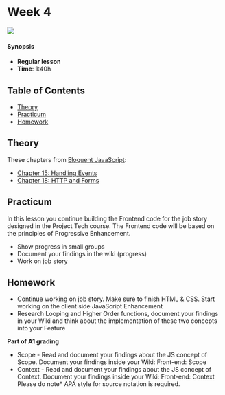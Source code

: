 <!--lint disable no-html-->

# Week 4

![][cover]

#### Synopsis

* **Regular lesson**
* **Time**: 1:40h

## Table of Contents

* [Theory](#theory)
* [Practicum](#practicum)
* [Homework](#homework)

## Theory

These chapters from [Eloquent JavaScript](https://eloquentjavascript.net/):

* [Chapter 15: Handling Events](https://eloquentjavascript.net/15_event.html)
* [Chapter 18: HTTP and Forms](https://eloquentjavascript.net/18_http.html)

## Practicum

In this lesson you continue building the Frontend code for the job story designed in the Project Tech course. The Frontend code will be based on the principles of Progressive Enhancement.

* Show progress in small groups
* Document your findings in the wiki (progress)
* Work on job story

## Homework

* Continue working on job story. Make sure to finish HTML & CSS. Start working on the client side JavaScript Enhancement
* Research Looping and Higher Order functions, document your findings in your Wiki and think about the implementation of these two concepts into your Feature

<b>Part of A1 grading</b>
* Scope - Read and document your findings about the JS concept of Scope. Document your findings inside your Wiki: Front-end: Scope
* Context - Read and document your findings about the JS concept of Context. Document your findings inside your Wiki: Front-end: Context
Please do note* APA style for source notation is required.

[cover]: https://eloquentjavascript.net/img/chapter_picture_15.jpg
